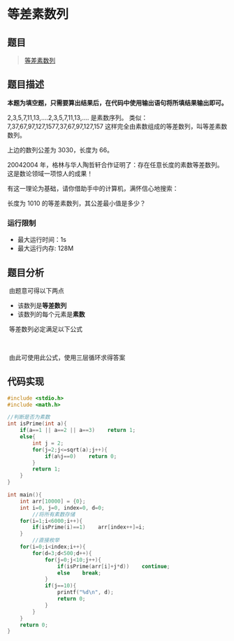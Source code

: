 # 等差素数列

## 题目

> [等差素数列](https://www.lanqiao.cn/problems/646/learning/)

## 题目描述

**本题为填空题，只需要算出结果后，在代码中使用输出语句将所填结果输出即可。**

2,3,5,7,11,13,....2,3,5,7,11,13,.... 是素数序列。 类似：7,37,67,97,127,1577,37,67,97,127,157 这样完全由素数组成的等差数列，叫等差素数数列。

上边的数列公差为 3030，长度为 66。

20042004 年，格林与华人陶哲轩合作证明了：存在任意长度的素数等差数列。 这是数论领域一项惊人的成果！

有这一理论为基础，请你借助手中的计算机，满怀信心地搜索：

长度为 1010 的等差素数列，其公差最小值是多少？

### 运行限制

- 最大运行时间：1s
- 最大运行内存: 128M

## 题目分析

​	由题意可得以下两点

- 该数列是**等差数列**
- 该数列的每个元素是**素数**

​	等差数列必定满足以下公式

​	

​	由此可使用此公式，使用三层循环求得答案

## 代码实现

```c
#include <stdio.h>
#include <math.h>

//判断是否为素数
int isPrime(int a){
    if(a==1 || a==2 || a==3)    return 1;
    else{
        int j = 2;
        for(j=2;j<=sqrt(a);j++){
            if(a%j==0)    return 0;
        }
        return 1;
    }
}

int main(){
    int arr[10000] = {0};
    int i=0, j=0, index=0, d=0;
        //将所有素数存储
    for(i=1;i<6000;i++){
        if(isPrime(i)==1)    arr[index++]=i;
    }
        //直接枚举
    for(i=0;i<index;i++){
        for(d=3;d<500;d++){
            for(j=0;j<10;j++){
                if(isPrime(arr[i]+j*d))    continue;
                else    break;
            }
            if(j==10){
                printf("%d\n", d);
                return 0;
            }
        }
    }    
    return 0;
}
```

